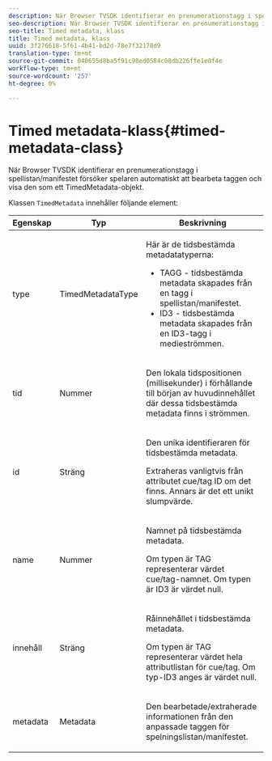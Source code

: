 ```yaml
---
description: När Browser TVSDK identifierar en prenumerationstagg i spellistan/manifestet försöker spelaren automatiskt att bearbeta taggen och visa den som ett TimedMetadata-objekt.
seo-description: När Browser TVSDK identifierar en prenumerationstagg i spellistan/manifestet försöker spelaren automatiskt att bearbeta taggen och visa den som ett TimedMetadata-objekt.
seo-title: Timed metadata, klass
title: Timed metadata, klass
uuid: 3f276618-5f61-4b41-bd2d-78e7f32178d9
translation-type: tm+mt
source-git-commit: 040655d8ba5f91c98ed0584c08db226ffe1e0f4e
workflow-type: tm+mt
source-wordcount: '257'
ht-degree: 0%

---
```



# Timed metadata-klass{#timed-metadata-class}

När Browser TVSDK identifierar en prenumerationstagg i spellistan/manifestet försöker spelaren automatiskt att bearbeta taggen och visa den som ett TimedMetadata-objekt.

Klassen `TimedMetadata` innehåller följande element:

<table id="table_5827A0626EDC45F68DC3E7644F3EFF69"> 
 <thead> 
  <tr> 
   <th colname="col1" class="entry"> Egenskap </th> 
   <th colname="col02" class="entry"> Typ </th> 
   <th colname="col2" class="entry"> Beskrivning </th> 
  </tr>
 </thead>
 <tbody> 
  <tr> 
   <td colname="col1"> <p>type </p> </td> 
   <td colname="col02"> <p><span class="codeph"> TimedMetadataType</span> </p> </td> 
   <td colname="col2"> <p>Här är de tidsbestämda metadatatyperna: 
     <ul id="ul_E79C375A54C64BF09A927EE8983E98E3"> 
      <li id="li_F1907521CDBE47E282A87AF0A7A1477A">TAGG - tidsbestämda metadata skapades från en tagg i spellistan/manifestet. </li> 
      <li id="li_5B0C0B0F247144709F86E6654A5AB500">ID3 - tidsbestämda metadata skapades från en ID3-tagg i medieströmmen. </li> 
     </ul> </p> </td> 
  </tr> 
  <tr> 
   <td colname="col1"> <p>tid </p> </td> 
   <td colname="col02"> <p>Nummer </p> </td> 
   <td colname="col2"> <p>Den lokala tidspositionen (millisekunder) i förhållande till början av huvudinnehållet där dessa tidsbestämda metadata finns i strömmen. </p> </td> 
  </tr> 
  <tr> 
   <td colname="col1"> <p>id </p> </td> 
   <td colname="col02"> <p>Sträng </p> </td> 
   <td colname="col2"> <p>Den unika identifieraren för tidsbestämda metadata. </p> <p>Extraheras vanligtvis från attributet cue/tag ID om det finns. Annars är det ett unikt slumpvärde. </p> </td> 
  </tr> 
  <tr> 
   <td colname="col1"> <p>name </p> </td> 
   <td colname="col02"> <p>Nummer </p> </td> 
   <td colname="col2"> <p>Namnet på tidsbestämda metadata. </p> <p>Om typen är TAG representerar värdet cue/tag-namnet. Om typen är ID3 är värdet null. </p> </td> 
  </tr> 
  <tr> 
   <td colname="col1"> <p>innehåll </p> </td> 
   <td colname="col02"> <p>Sträng </p> </td> 
   <td colname="col2"> <p>Råinnehållet i tidsbestämda metadata. </p> <p>Om typen är TAG representerar värdet hela attributlistan för cue/tag. Om typ-ID3 anges är värdet null. </p> </td> 
  </tr> 
  <tr> 
   <td colname="col1"> <p>metadata </p> </td> 
   <td colname="col02"> <p><span class="codeph"> Metadata</span> </p> </td> 
   <td colname="col2"> <p>Den bearbetade/extraherade informationen från den anpassade taggen för spelningslistan/manifestet. </p> </td> 
  </tr> 
 </tbody> 
</table>


